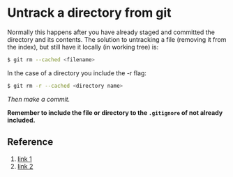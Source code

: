 # Untrack a directory from git

Normally this happens after you have already staged and committed the directory and its contents. The solution to untracking a file (removing it from the index), but still have it locally (in working tree) is:

```bash
$ git rm --cached <filename>
```

In the case of a directory you include the -r flag:

```bash 
$ git rm -r --cached <directory name>
```

*Then make a commit.*

**Remember to include the file or directory to the `.gitignore` of not already included.**

## Reference

1. [link 1](http://stackoverflow.com/questions/15027873/untrack-and-stop-tracking-files-in-git)
2. [link 2](http://stackoverflow.com/questions/22924633/gitignore-is-not-ignoring-directories)
